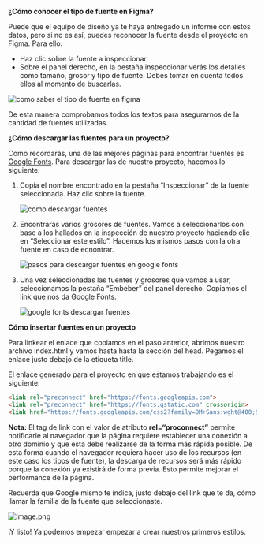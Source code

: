 **¿Cómo conocer el tipo de fuente en Figma?**

Puede que el equipo de diseño ya te haya entregado un informe con estos datos, pero si no es así, puedes reconocer la fuente desde el proyecto en Figma. Para ello:

- Haz clic sobre la fuente a inspeccionar.
- Sobre el panel derecho, en la pestaña inspeccionar verás los detalles como tamaño, grosor y tipo de fuente. Debes tomar en cuenta todos ellos al momento de buscarlas.

![como saber el tipo de fuente en figma](https://static.platzi.com/media/articlases/Images/image%28138%29.png)

De esta manera comprobamos todos los textos para asegurarnos de la cantidad de fuentes utilizadas.

**¿Cómo descargar las fuentes para un proyecto?**

Como recordarás, una de las mejores páginas para encontrar fuentes es [Google Fonts](https://fonts.google.com/). Para descargar las de nuestro proyecto, hacemos lo siguiente:

1. Copia el nombre encontrado en la pestaña “Inspeccionar” de la fuente seleccionada. Haz clic sobre la fuente.

    ![como descargar fuentes](https://static.platzi.com/media/articlases/Images/image%28139%29.png)

2. Encontrarás varios grosores de fuentes. Vamos a seleccionarlos con base a los hallados en la inspección de nuestro proyecto haciendo clic en “Seleccionar este estilo”. Hacemos los mismos pasos con la otra fuente en caso de ecnontrar.

    ![pasos para descargar fuentes en google fonts](https://static.platzi.com/media/articlases/Images/image%28140%29.png)

3. Una vez seleccionadas las fuentes y grosores que vamos a usar, seleccionamos la pestaña “Embeber” del panel derecho. Copiamos el link que nos da Google Fonts.

    ![google fonts descargar fuentes](https://static.platzi.com/media/articlases/Images/image%28142%29.png)

**Cómo insertar fuentes en un proyecto**

Para linkear el enlace que copiamos en el paso anterior, abrimos nuestro archivo index.html y vamos hasta hasta la sección del head. Pegamos el enlace justo debajo de la etiqueta title.

El enlace generado para el proyecto en que estamos trabajando es el siguiente:

```html
<link rel="preconnect" href="https://fonts.googleapis.com">
<link rel="preconnect" href="https://fonts.gstatic.com" crossorigin>
<link href="https://fonts.googleapis.com/css2?family=DM+Sans:wght@400;500;700&family=Inter:wght@300;500&display=swap" rel="stylesheet">
```

**Nota:** El tag de link con el valor de atributo **rel=“proconnect”** permite notificarle al navegador que la página requiere establecer una conexión a otro dominio y que esta debe realizarse de la forma más rápida posible. De esta forma cuando el navegador requiera hacer uso de los recursos (en este caso los tipos de fuente), la descarga de recursos será más rápido porque la conexión ya existirá de forma previa. Esto permite mejorar el performance de la página.

Recuerda que Google mismo te indica, justo debajo del link que te da, cómo llamar la familia de la fuente que seleccionaste.

![image.png](https://static.platzi.com/media/articlases/Images/image%28143%29.png)

¡Y listo! Ya podemos empezar empezar a crear nuestros primeros estilos.

